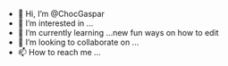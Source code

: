- 👋 Hi, I’m @ChocGaspar
- 👀 I’m interested in ...
- 🌱 I’m currently learning ...new fun ways on how to edit
- 💞️ I’m looking to collaborate on ...
- 📫 How to reach me ...

<!---
ChocGaspar/ChocGaspar is a ✨ special ✨ repository because its `README.md` (this file) appears on your GitHub profile.
You can click the Preview link to take a look at your changes.
--->
